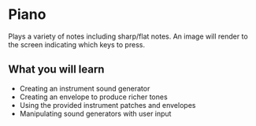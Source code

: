 # Piano

Plays a variety of notes including sharp/flat notes. An image will render to the screen indicating which keys to press.

## What you will learn

- Creating an instrument sound generator
- Creating an envelope to produce richer tones
- Using the provided instrument patches and envelopes
- Manipulating sound generators with user input
